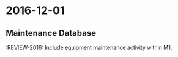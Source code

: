 # 2016-12-01

## Maintenance Database
:REVIEW-2016:
Include equipment maintenance activity within M1.
